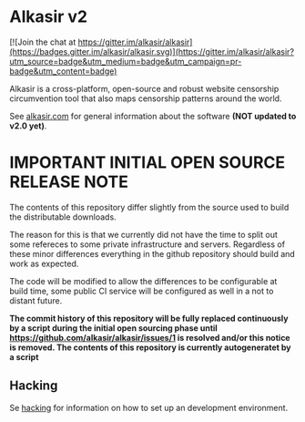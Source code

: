 # Alkasir v2

[![Join the chat at https://gitter.im/alkasir/alkasir](https://badges.gitter.im/alkasir/alkasir.svg)](https://gitter.im/alkasir/alkasir?utm_source=badge&utm_medium=badge&utm_campaign=pr-badge&utm_content=badge)

Alkasir is a cross-platform, open-source and robust website censorship
circumvention tool that also maps censorship patterns around the world.

See [alkasir.com](https://alkasir.com) for general information about the
software **(NOT updated to v2.0 yet)**.

# IMPORTANT INITIAL OPEN SOURCE RELEASE NOTE

The contents of this repository differ slightly from the source used to build
the distributable downloads.

The reason for this is that we currently did not have the time to split out
some refereces to some private infrastructure and servers. Regardless of these
minor differences everything in the github repository should build and work as
expected.

The code will be modified to allow the differences to be configurable at build
time, some public CI service will be configured as well in a not to distant
future.

**The commit history of this repository will be fully replaced continuously by
a script during the initial open sourcing phase until
https://github.com/alkasir/alkasir/issues/1 is resolved and/or this notice is
removed. The contents of this repository is currently autogeneratet by a
script**

## Hacking

Se [hacking](hacking.md) for information on how to set up an development environment.
